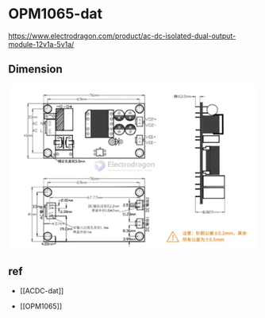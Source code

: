 
# OPM1065-dat

https://www.electrodragon.com/product/ac-dc-isolated-dual-output-module-12v1a-5v1a/

## Dimension 

![](2024-08-28-15-16-13.png)


## ref 

- [[ACDC-dat]]

- [[OPM1065]]